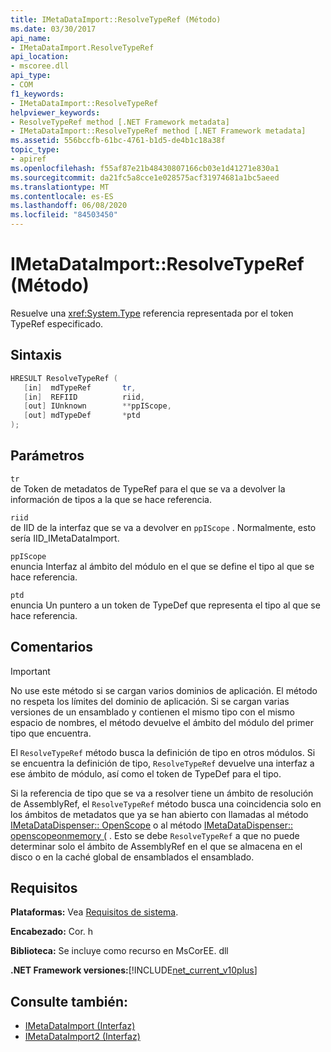 ```yaml
---
title: IMetaDataImport::ResolveTypeRef (Método)
ms.date: 03/30/2017
api_name:
- IMetaDataImport.ResolveTypeRef
api_location:
- mscoree.dll
api_type:
- COM
f1_keywords:
- IMetaDataImport::ResolveTypeRef
helpviewer_keywords:
- ResolveTypeRef method [.NET Framework metadata]
- IMetaDataImport::ResolveTypeRef method [.NET Framework metadata]
ms.assetid: 556bccfb-61bc-4761-b1d5-de4b1c18a38f
topic_type:
- apiref
ms.openlocfilehash: f55af87e21b48430807166cb03e1d41271e830a1
ms.sourcegitcommit: da21fc5a8cce1e028575acf31974681a1bc5aeed
ms.translationtype: MT
ms.contentlocale: es-ES
ms.lasthandoff: 06/08/2020
ms.locfileid: "84503450"
---
```

# <a name="imetadataimportresolvetyperef-method"></a>IMetaDataImport::ResolveTypeRef (Método)
Resuelve una <xref:System.Type> referencia representada por el token TypeRef especificado.  
  
## <a name="syntax"></a>Sintaxis  
  
```cpp  
HRESULT ResolveTypeRef (  
   [in]  mdTypeRef       tr,  
   [in]  REFIID          riid,  
   [out] IUnknown        **ppIScope,  
   [out] mdTypeDef       *ptd  
);  
```  
  
## <a name="parameters"></a>Parámetros  
 `tr`  
 de Token de metadatos de TypeRef para el que se va a devolver la información de tipos a la que se hace referencia.  
  
 `riid`  
 de IID de la interfaz que se va a devolver en `ppIScope` . Normalmente, esto sería IID_IMetaDataImport.  
  
 `ppIScope`  
 enuncia Interfaz al ámbito del módulo en el que se define el tipo al que se hace referencia.  
  
 `ptd`  
 enuncia Un puntero a un token de TypeDef que representa el tipo al que se hace referencia.  
  
## <a name="remarks"></a>Comentarios  
  
> [!IMPORTANT]
> No use este método si se cargan varios dominios de aplicación. El método no respeta los límites del dominio de aplicación. Si se cargan varias versiones de un ensamblado y contienen el mismo tipo con el mismo espacio de nombres, el método devuelve el ámbito del módulo del primer tipo que encuentra.  
  
 El `ResolveTypeRef` método busca la definición de tipo en otros módulos. Si se encuentra la definición de tipo, `ResolveTypeRef` devuelve una interfaz a ese ámbito de módulo, así como el token de TypeDef para el tipo.  
  
 Si la referencia de tipo que se va a resolver tiene un ámbito de resolución de AssemblyRef, el `ResolveTypeRef` método busca una coincidencia solo en los ámbitos de metadatos que ya se han abierto con llamadas al método [IMetaDataDispenser:: OpenScope](imetadatadispenser-openscope-method.md) o al método [IMetaDataDispenser:: openscopeonmemory (](imetadatadispenser-openscopeonmemory-method.md) . Esto se debe `ResolveTypeRef` a que no puede determinar solo el ámbito de AssemblyRef en el que se almacena en el disco o en la caché global de ensamblados el ensamblado.  
  
## <a name="requirements"></a>Requisitos  
 **Plataformas:** Vea [Requisitos de sistema](../../get-started/system-requirements.md).  
  
 **Encabezado:** Cor. h  
  
 **Biblioteca:** Se incluye como recurso en MsCorEE. dll  
  
 **.NET Framework versiones:**[!INCLUDE[net_current_v10plus](../../../../includes/net-current-v10plus-md.md)]  
  
## <a name="see-also"></a>Consulte también:

- [IMetaDataImport (Interfaz)](imetadataimport-interface.md)
- [IMetaDataImport2 (Interfaz)](imetadataimport2-interface.md)
